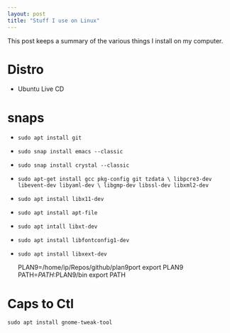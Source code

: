 ```yaml
---
layout: post
title: "Stuff I use on Linux"
---
```


This post keeps a summary of the various
things I install on my computer.

# Distro

+ Ubuntu Live CD

# snaps

+ `sudo apt install git`
+ `sudo snap install emacs --classic`
+ `sudo snap install crystal --classic`
+ `sudo apt-get install gcc pkg-config git tzdata \
                           libpcre3-dev libevent-dev libyaml-dev \
                           libgmp-dev libssl-dev libxml2-dev`
+ `sudo apt install libx11-dev`
+ `sudo apt install apt-file`
+ `sudo apt intall libxt-dev`
+ `sudo apt install libfontconfig1-dev`
+ `sudo apt install libxext-dev`

	PLAN9=/home/ip/Repos/github/plan9port export PLAN9
	PATH=$PATH:$PLAN9/bin export PATH


# Caps to Ctl

`sudo apt install gnome-tweak-tool`